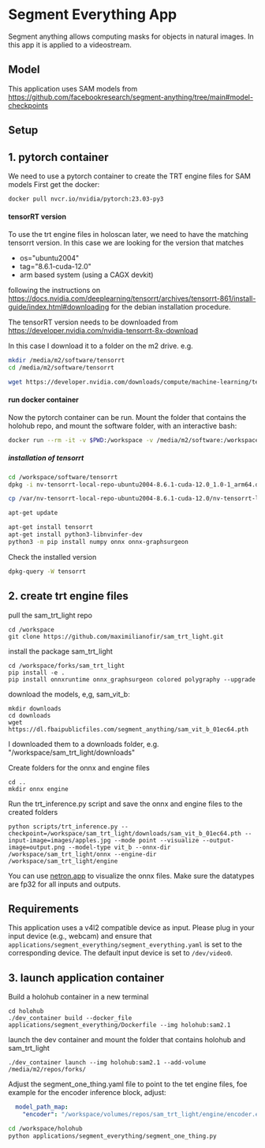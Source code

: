 # Segment Everything App


Segment anything allows computing masks for objects in natural images. In this app it is applied to a videostream.

## Model

This application uses SAM models from https://github.com/facebookresearch/segment-anything/tree/main#model-checkpoints

## Setup

## 1. pytorch container

We need to use a pytorch container to create the TRT engine files for SAM models
First get the docker: 
```sh
docker pull nvcr.io/nvidia/pytorch:23.03-py3
``` 

#### tensorRT version
To use the trt engine files in holoscan later, we need to have the matching tensorrt version. 
In this case we are looking for the version that matches 
- os="ubuntu2004"
- tag="8.6.1-cuda-12.0"
- arm based system (using a CAGX devkit)

following the instructions on https://docs.nvidia.com/deeplearning/tensorrt/archives/tensorrt-861/install-guide/index.html#downloading for the debian installation procedure.

The tensorRT version needs to be downloaded from https://developer.nvidia.com/nvidia-tensorrt-8x-download

In this case I download it to a folder on the m2 drive. e.g. 
```sh
mkdir /media/m2/software/tensorrt
cd /media/m2/software/tensorrt

wget https://developer.nvidia.com/downloads/compute/machine-learning/tensorrt/secure/8.6.1/local_repos/nv-tensorrt-local-repo-ubuntu2004-8.6.1-cuda-12.0_1.0-1_arm64.deb
```

#### run docker container
Now the pytorch container can be run. Mount the folder that contains the holohub repo, and mount the software folder, with an interactive bash:

```sh
docker run --rm -it -v $PWD:/workspace -v /media/m2/software:/workspace/software nvcr.io/nvidia/pytorch:23.04-py3 /bin/bash
```
##### installation of tensorrt 
```sh
cd /workspace/software/tensorrt
dpkg -i nv-tensorrt-local-repo-ubuntu2004-8.6.1-cuda-12.0_1.0-1_arm64.deb

cp /var/nv-tensorrt-local-repo-ubuntu2004-8.6.1-cuda-12.0/nv-tensorrt-local-7148CA18-keyring.gpg /usr/share/keyrings/

apt-get update

apt-get install tensorrt
apt-get install python3-libnvinfer-dev
python3 -m pip install numpy onnx onnx-graphsurgeon
```

Check the installed version 
```sh
dpkg-query -W tensorrt
```

## 2. create trt engine files

pull the sam_trt_light repo
```
cd /workspace
git clone https://github.com/maximilianofir/sam_trt_light.git
```

install the package sam_trt_light
```
cd /workspace/forks/sam_trt_light
pip install -e .
pip install onnxruntime onnx_graphsurgeon colored polygraphy --upgrade
```

download the models, e,g, sam_vit_b:
```
mkdir downloads
cd downloads
wget https://dl.fbaipublicfiles.com/segment_anything/sam_vit_b_01ec64.pth
```
I downloaded them to a downloads folder, e.g. "/workspace/sam_trt_light/downloads"

Create folders for the onnx and engine files 

```
cd ..
mkdir onnx engine
```

Run the trt_inference.py script and save the onnx and engine files to the created folders

```
python scripts/trt_inference.py --checkpoint=/workspace/sam_trt_light/downloads/sam_vit_b_01ec64.pth --input-image=images/apples.jpg --mode point --visualize --output-image=output.png --model-type vit_b --onnx-dir /workspace/sam_trt_light/onnx --engine-dir /workspace/sam_trt_light/engine
```
You can use [netron.app](https://netron.app/) to visualize the onnx files. Make sure the datatypes are fp32 for all inputs and outputs.



## Requirements

This application uses a v4l2 compatible device as input.  Please plug in your input device (e.g., webcam) and ensure that `applications/segment_everything/segment_everything.yaml` is set to the corresponding device.  The default input device is set to `/dev/video0`.

## 3. launch application container

Build a holohub container in a new terminal
```
cd holohub
./dev_container build --docker_file applications/segment_everything/Dockerfile --img holohub:sam2.1
```
launch the dev container and mount the folder that contains holohub and sam_trt_light
```
./dev_container launch --img holohub:sam2.1 --add-volume /media/m2/repos/forks/
```
Adjust the segment_one_thing.yaml file to point to the tet engine files, foe example for the encoder inference block, adjust: 
```yaml
  model_path_map:
    "encoder": "/workspace/volumes/repos/sam_trt_light/engine/encoder.engine"
```
```sh
cd /workspace/holohub
python applications/segment_everything/segment_one_thing.py
```

